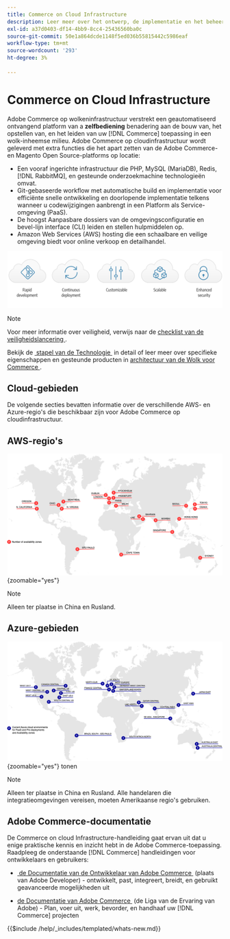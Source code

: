 ```yaml
---
title: Commerce on Cloud Infrastructure
description: Leer meer over het ontwerp, de implementatie en het beheer van Commerce op cloudinfrastructuur.
exl-id: a37d0403-df14-4bb9-8cc4-25436560ba0c
source-git-commit: 50e1a864dcde1148f5ed036b55815442c5986eaf
workflow-type: tm+mt
source-wordcount: '293'
ht-degree: 3%

---
```



# Commerce on Cloud Infrastructure

Adobe Commerce op wolkeninfrastructuur verstrekt een geautomatiseerd ontvangend platform van a **zelfbediening** benadering aan de bouw van, het opstellen van, en het leiden van uw [!DNL Commerce] toepassing in een wolk-inheemse milieu. Adobe Commerce op cloudinfrastructuur wordt geleverd met extra functies die het apart zetten van de Adobe Commerce- en Magento Open Source-platforms op locatie:

- Een vooraf ingerichte infrastructuur die PHP, MySQL (MariaDB), Redis, [!DNL RabbitMQ], en gesteunde onderzoekmachine technologieën omvat.
- Git-gebaseerde workflow met automatische build en implementatie voor efficiënte snelle ontwikkeling en doorlopende implementatie telkens wanneer u codewijzigingen aanbrengt in een Platform als Service-omgeving (PaaS).
- De hoogst Aanpasbare dossiers van de omgevingsconfiguratie en bevel-lijn interface (CLI) leiden en stellen hulpmiddelen op.
- Amazon Web Services (AWS) hosting die een schaalbare en veilige omgeving biedt voor online verkoop en detailhandel.

![&#x200B; de voordelen van de Wolk &#x200B;](../assets/CloudBenefits.svg)

>[!NOTE]
>
>Voor meer informatie over veiligheid, verwijs naar de [&#x200B; checklist van de veiligheidslancering &#x200B;](https://experienceleague.adobe.com/en/docs/commerce-on-cloud/user-guide/launch/checklist#security-configuration).

Bekijk de [&#x200B; stapel van de Technologie &#x200B;](architecture/tech-stack.md) in detail of leer meer over specifieke eigenschappen en gesteunde producten in [&#x200B; architectuur van de Wolk voor Commerce &#x200B;](architecture/cloud-architecture.md).

<div id="recs-overview-body-1"></div>
<div id="recs-overview-body-2"></div>
<div id="recs-overview-body-3"></div>
<div id="recs-overview-body-4"></div>
<div id="recs-overview-body-5"></div>
<div id="recs-overview-body-6"></div>

## Cloud-gebieden

De volgende secties bevatten informatie over de verschillende AWS- en Azure-regio&#39;s die beschikbaar zijn voor Adobe Commerce op cloudinfrastructuur.

## AWS-regio&#39;s

![&#x200B; Diagram die de gebieden van AWS tonen &#x200B;](../assets/aws-regions.svg){zoomable="yes"}

>[!NOTE]
>
> Alleen ter plaatse in China en Rusland.

## Azure-gebieden

![&#x200B; Diagram die Azure gebieden &#x200B;](../assets/azure-regions.svg){zoomable="yes"} tonen

>[!NOTE]
>
> Alleen ter plaatse in China en Rusland. Alle handelaren die integratieomgevingen vereisen, moeten Amerikaanse regio&#39;s gebruiken.

## Adobe Commerce-documentatie

De Commerce on cloud Infrastructure-handleiding gaat ervan uit dat u enige praktische kennis en inzicht hebt in de Adobe Commerce-toepassing. Raadpleeg de onderstaande [!DNL Commerce] handleidingen voor ontwikkelaars en gebruikers:

- [&#x200B; de Documentatie van de Ontwikkelaar van Adobe Commerce &#x200B;](https://developer.adobe.com/commerce/docs/) (plaats van Adobe Developer) - ontwikkelt, past, integreert, breidt, en gebruikt geavanceerde mogelijkheden uit

- [&#x200B; de Documentatie van Adobe Commerce &#x200B;](https://experienceleague.adobe.com/docs/commerce.html) (de Liga van de Ervaring van Adobe) - Plan, voer uit, werk, bevorder, en handhaaf uw [!DNL Commerce] projecten

{{$include /help/_includes/templated/whats-new.md}}

<!-- Last updated from includes: 2025-10-10 20:36:31 -->
